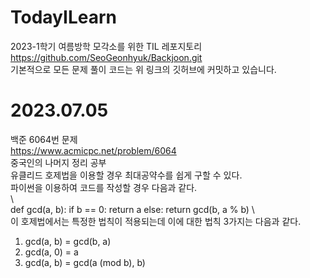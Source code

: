 # TodayILearn
2023-1학기 여름방학 모각소를 위한 TIL 레포지토리<br>
https://github.com/SeoGeonhyuk/Backjoon.git<br>
기본적으로 모든 문제 풀이 코드는 위 링크의 깃허브에 커밋하고 있습니다.<br>
# 2023.07.05
백준 6064번 문제<br>
https://www.acmicpc.net/problem/6064<br>
중국인의 나머지 정리 공부<br>
유클리드 호제법을 이용할 경우 최대공약수를 쉽게 구할 수 있다.<br>
파이썬을 이용하여 코드를 작성할 경우 다음과 같다.<br>
\\\
def gcd(a, b):
    if b == 0:
        return a
    else:
        return gcd(b, a % b)
\\\
이 호제법에서는 특정한 법칙이 적용되는데 이에 대한 법칙 3가지는 다음과 같다.<br>
1. gcd(a, b) = gcd(b, a)<br>
2. gcd(a, 0) = a<br>
3. gcd(a, b) = gcd(a (mod b), b)<br>
